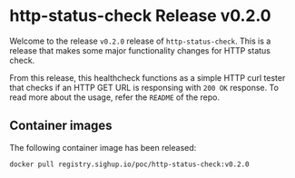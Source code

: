 # http-status-check Release v0.2.0

Welcome to the release `v0.2.0` release of `http-status-check`. This is a
release that makes some major functionality changes for HTTP status check.

From this release, this healthcheck functions as a simple HTTP curl tester that
checks if an HTTP GET URL is responsing with `200 OK` response. To read more
about the usage, refer the `README` of the repo.

## Container images

The following container image has been released:

```bash
docker pull registry.sighup.io/poc/http-status-check:v0.2.0
```

